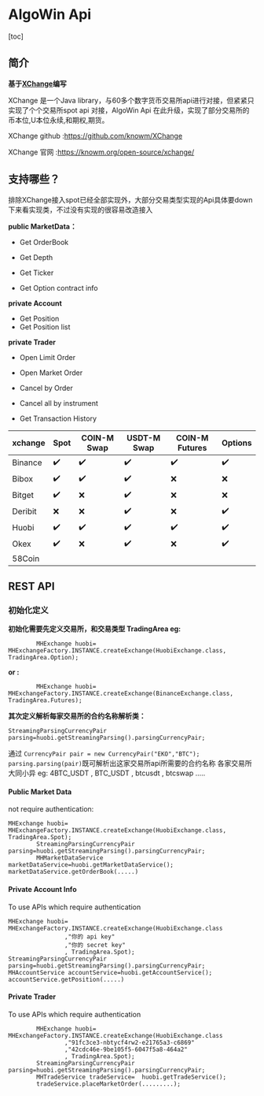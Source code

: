 # AlgoWin Api

[toc]

## 简介

**基于[XChange](http://knowm.org/open-source/xchange)编写**

XChange 是一个Java library，与60多个数字货币交易所api进行对接，但紧紧只实现了个个交易所spot api 对接，AlgoWin Api 在此升级，实现了部分交易所的币本位,U本位永续,和期权,期货。

XChange github :https://github.com/knowm/XChange

XChange 官网 :https://knowm.org/open-source/xchange/



## 支持哪些？

排除XChange接入spot已经全部实现外，大部分交易类型实现的Api具体要down下来看实现类，不过没有实现的很容易改造接入

**public MarketData：**

+ Get OrderBook

+ Get Depth
+ Get Ticker
+ Get Option contract info

**private Account**

+ Get  Position
+ Get  Position list

**private Trader**

+ Open Limit Order
+ Open Market Order
+ Cancel by Order
+ Cancel all by instrument

+ Get Transaction History

| xchange | Spot | COIN-M Swap | USDT-M Swap | COIN-M Futures | Options |
| ------- | ---- | ----------- | ----------- | -------------- | ------- |
| Binance | ✔️    | ✔️           | ✔️           | ✔️              | ✔️       |
| Bibox   | ✔️    | ✔️           | ✔️           | ❌              | ❌       |
| Bitget  | ✔️    | ❌           | ✔️           | ❌              | ❌       |
| Deribit | ❌    | ❌           | ✔️           | ❌              | ✔️       |
| Huobi   | ✔️    | ✔️           | ✔️           | ✔️              | ✔️       |
| Okex    | ✔️    | ❌           | ✔️           | ❌              | ✔️       |
| 58Coin  |      |             |             |                |         |



## REST API

### 初始化定义

**初始化需要先定义交易所，和交易类型 TradingArea eg:**

```
        MHExchange huobi= MHExchangeFactory.INSTANCE.createExchange(HuobiExchange.class, TradingArea.Option);
```

**or :**

```
        MHExchange huobi= MHExchangeFactory.INSTANCE.createExchange(BinanceExchange.class, TradingArea.Futures);
```

**其次定义解析每家交易所的合约名称解析类：**

```
StreamingParsingCurrencyPair parsing=huobi.getStreamingParsing().parsingCurrencyPair;
```

通过 `CurrencyPair pair = new CurrencyPair("EKO","BTC"); parsing.parsing(pair)`既可解析出这家交易所api所需要的合约名称 各家交易所大同小异 eg: 4BTC_USDT , BTC_USDT , btcusdt , btcswap .....



#### Public Market Data

not require authentication:

```
MHExchange huobi= MHExchangeFactory.INSTANCE.createExchange(HuobiExchange.class, TradingArea.Spot);
        StreamingParsingCurrencyPair parsing=huobi.getStreamingParsing().parsingCurrencyPair;
        MHMarketDataService marketDataService=huobi.getMarketDataService();
marketDataService.getOrderBook(.....)
```

#### Private Account Info

To use APIs which require authentication

```
MHExchange huobi= MHExchangeFactory.INSTANCE.createExchange(HuobiExchange.class
                ,"你的 api key"
                ,"你的 secret key"
                , TradingArea.Spot);
StreamingParsingCurrencyPair parsing=huobi.getStreamingParsing().parsingCurrencyPair;
MHAccountService accountService=huobi.getAccountService();
accountService.getPosition(.....)
```

#### Private Trader

To use APIs which require authentication

```
        MHExchange huobi= MHExchangeFactory.INSTANCE.createExchange(HuobiExchange.class
                ,"91fc3ce3-nbtycf4rw2-e21765a3-c6869"
                ,"42cdc46e-9be105f5-6047f5a8-464a2"
                , TradingArea.Spot);
        StreamingParsingCurrencyPair parsing=huobi.getStreamingParsing().parsingCurrencyPair;
        MHTradeService tradeService=  huobi.getTradeService();
        tradeService.placeMarketOrder(.........);
```




